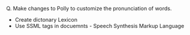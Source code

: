 Q. Make changes to Polly to customize the pronunciation of words.
- Create dictonary Lexicon
- Use SSML tags in docuemnts - Speech Synthesis Markup Language